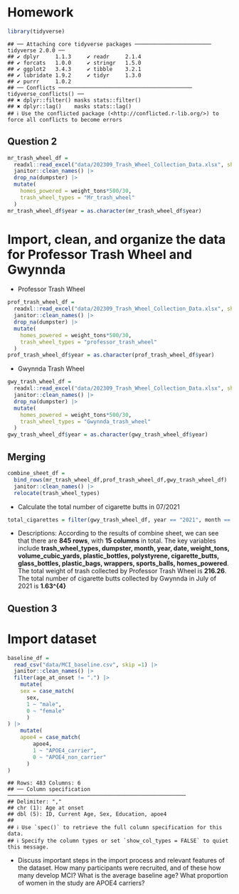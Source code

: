 Homework
================

``` r
library(tidyverse)
```

    ## ── Attaching core tidyverse packages ──────────────────────── tidyverse 2.0.0 ──
    ## ✔ dplyr     1.1.3     ✔ readr     2.1.4
    ## ✔ forcats   1.0.0     ✔ stringr   1.5.0
    ## ✔ ggplot2   3.4.3     ✔ tibble    3.2.1
    ## ✔ lubridate 1.9.2     ✔ tidyr     1.3.0
    ## ✔ purrr     1.0.2     
    ## ── Conflicts ────────────────────────────────────────── tidyverse_conflicts() ──
    ## ✖ dplyr::filter() masks stats::filter()
    ## ✖ dplyr::lag()    masks stats::lag()
    ## ℹ Use the conflicted package (<http://conflicted.r-lib.org/>) to force all conflicts to become errors

## Question 2

``` r
mr_trash_wheel_df = 
  readxl::read_excel("data/202309_Trash_Wheel_Collection_Data.xlsx", sheet = 1, range = "A2:N586") |>
  janitor::clean_names() |> 
  drop_na(dumpster) |> 
  mutate(
    homes_powered = weight_tons*500/30,
    trash_wheel_types = "Mr_trash_wheel"
  )
mr_trash_wheel_df$year = as.character(mr_trash_wheel_df$year)
```

# Import, clean, and organize the data for Professor Trash Wheel and Gwynnda

- Professor Trash Wheel

``` r
prof_trash_wheel_df = 
  readxl::read_excel("data/202309_Trash_Wheel_Collection_Data.xlsx", sheet = 2, range = "A2:M108") |> 
  janitor::clean_names() |> 
  drop_na(dumpster) |> 
  mutate(
    homes_powered = weight_tons*500/30,
    trash_wheel_types = "professor_trash_wheel"
  )
prof_trash_wheel_df$year = as.character(prof_trash_wheel_df$year)
```

- Gwynnda Trash Wheel

``` r
gwy_trash_wheel_df = 
  readxl::read_excel("data/202309_Trash_Wheel_Collection_Data.xlsx", sheet = 4, range = "A2:L157") |> 
  janitor::clean_names() |> 
  drop_na(dumpster) |> 
  mutate(
    homes_powered = weight_tons*500/30,
    trash_wheel_types = "Gwynnda_trash_wheel"
  )
gwy_trash_wheel_df$year = as.character(gwy_trash_wheel_df$year)
```

## Merging

``` r
combine_sheet_df = 
  bind_rows(mr_trash_wheel_df,prof_trash_wheel_df,gwy_trash_wheel_df) |>
  janitor::clean_names() |> 
  relocate(trash_wheel_types)
```

- Calculate the total number of cigarette butts in 07/2021

``` r
total_cigarettes = filter(gwy_trash_wheel_df, year == "2021", month == "July")
```

- Descriptions: According to the results of combine sheet, we can see
  that there are **845 rows**, with **15 columns** in total. The key
  variables include **trash_wheel_types, dumpster, month, year, date,
  weight_tons, volume_cubic_yards, plastic_bottles, polystyrene,
  cigarette_butts, glass_bottles, plastic_bags, wrappers, sports_balls,
  homes_powered**. The total weight of trash collected by Professor
  Trash Wheel is **216.26**. The total number of cigarette butts
  collected by Gwynnda in July of 2021 is **1.63^{4}**

## Question 3

# Import dataset

``` r
baseline_df =
  read_csv("data/MCI_baseline.csv", skip =1) |> 
  janitor::clean_names() |> 
  filter(age_at_onset != ".") |> 
    mutate(
    sex = case_match(
      sex,
      1 ~ "male",
      0 ~ "female"
      )
) |> 
    mutate(
    apoe4 = case_match(
        apoe4,
        1 ~ "APOE4_carrier",
        0 ~ "APOE4_non_carrier"
      )
)
```

    ## Rows: 483 Columns: 6
    ## ── Column specification ────────────────────────────────────────────────────────
    ## Delimiter: ","
    ## chr (1): Age at onset
    ## dbl (5): ID, Current Age, Sex, Education, apoe4
    ## 
    ## ℹ Use `spec()` to retrieve the full column specification for this data.
    ## ℹ Specify the column types or set `show_col_types = FALSE` to quiet this message.

- Discuss important steps in the import process and relevant features of
  the dataset. How many participants were recruited, and of these how
  many develop MCI? What is the average baseline age? What proportion of
  women in the study are APOE4 carriers?
